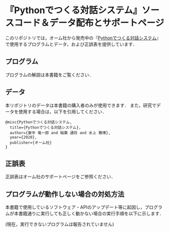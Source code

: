 # 『Pythonでつくる対話システム』ソースコード＆データ配布とサポートページ

このリポジトリでは，オーム社から発売中の『[Pythonでつくる対話システム](https://www.ohmsha.co.jp/book/9784274224799/)』で使用するプログラムとデータ，および正誤表を提供しています．


## プログラム

プログラムの解説は本書籍をご覧ください．


## データ

本リポジトリのデータは本書籍の購入者のみが使用できます．
また，研究でデータを使用する場合は，以下を引用してください．
```
@misc{Pythonでつくる対話システム,
  title={Pythonでつくる対話システム},
  author={東中 竜一郎 and 稲葉 通将 and 水上 雅博},
  year={2020},
  publisher={オーム社}
}
```

## 正誤表

正誤表はオーム社のサポートページをご参照ください．


## プログラムが動作しない場合の対処方法

本書籍で使用しているソフトウェア・APIのアップデート等に起因し，プログラムが本書籍通りに実行しても正しく動かない場合の実行手順を以下に示します．

(現在，実行できないプログラムは報告されていません)
